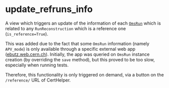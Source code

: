 # update_refruns_info

A view which triggers an update of the information of each
[`OmsRun`](../../oms/models.md) which is related to any `RunReconstruction`
which is a reference one (`is_reference=True`).

This was added due to the fact that some `OmsRun` information
(namely `APV_mode`) is only available through a specific external
web app ([ebutz.web.cern.ch](https://ebutz.web.cern.ch/)). Initially, 
the app was queried on `OmsRun` instance creation (by overriding the
`save` method), but this proved to be too slow, especially when running
tests.

Therefore, this functionality is only triggered on demand, via a button
on the `/reference/` URL of CertHelper.
